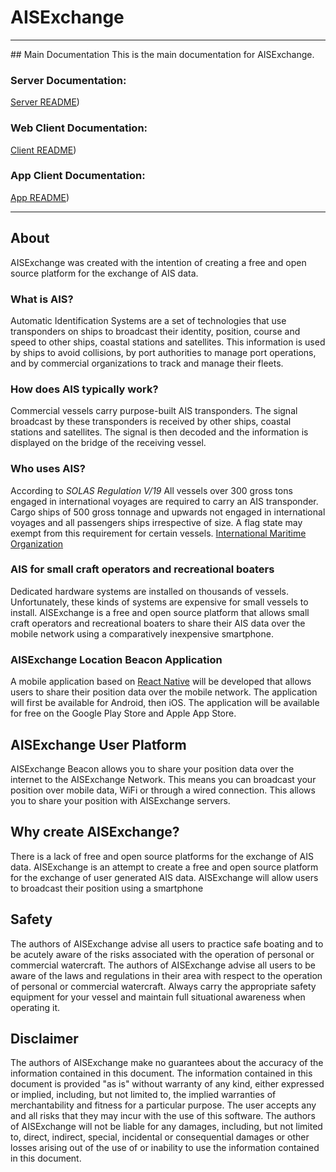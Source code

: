 # AISExchange
<hr>
## Main Documentation
This is the main documentation for AISExchange.

### Server Documentation:
[Server README](https://github.com/LiamOsler/AISExchange/tree/master/server))

### Web Client Documentation:
[Client README](https://github.com/LiamOsler/AISExchange/tree/master/client))

### App Client Documentation:
[App README](https://github.com/LiamOsler/AISExchange/tree/master/app))


<hr>

## About 
AISExchange was created with the intention of creating a free and open source platform for the exchange of AIS data.

### What is AIS?
Automatic Identification Systems are a set of technologies that use transponders on ships to broadcast their identity, position, course and speed to other ships, coastal stations and satellites. This information is used by ships to avoid collisions, by port authorities to manage port operations, and by commercial organizations to track and manage their fleets.

### How does AIS typically work?
Commercial vessels carry purpose-built AIS transponders. The signal broadcast by these transponders is received by other ships, coastal stations and satellites. The signal is then decoded and the information is displayed on the bridge of the receiving vessel.

### Who uses AIS?
According to *SOLAS Regulation V/19* All vessels over 300 gross tons engaged in international voyages are required to carry an AIS transponder. Cargo ships of 500 gross tonnage and upwards not engaged in international voyages and all passengers ships irrespective of size. A flag state may exempt from this requirement for certain vessels.  [International Maritime Organization](https://www.imo.org/en/OurWork/Safety/Pages/AIS.aspx#:~:text=The%20regulation%20requires%20AIS%20to,passenger%20ships%20irrespective%20of%20size.)


### AIS for small craft operators and recreational boaters
Dedicated hardware systems are installed on thousands of vessels. Unfortunately, these kinds of systems are expensive for small vessels to install. AISExchange is a free and open source platform that allows small craft operators and recreational boaters to share their AIS data over the mobile network using a comparatively inexpensive smartphone.

### AISExchange Location Beacon Application
A mobile application based on [React Native](https://reactnative.dev/) will be developed that allows users to share their position data over the mobile network. The application will first be available for Android, then iOS. The application will be available for free on the Google Play Store and Apple App Store.

## AISExchange User Platform
AISExchange Beacon allows you to share your position data over the internet to the AISExchange Network. This means you can broadcast your position over mobile data, WiFi or through a wired connection. This allows you to share your position  with AISExchange servers.

## Why create AISExchange?
There is a lack of free and open source platforms for the exchange of AIS data. AISExchange is an attempt to create a free and open source platform for the exchange of user generated AIS data. AISExchange will allow users to broadcast their position using a smartphone

## Safety
The authors of AISExchange advise all users to practice safe boating and to be acutely aware of the risks associated with the operation of personal or commercial watercraft. The authors of AISExchange advise all users to be aware of the laws and regulations in their area with respect to the operation of personal or commercial watercraft. Always carry the appropriate safety equipment for your vessel and maintain full situational awareness when operating it.

## Disclaimer
The authors of AISExchange make no guarantees about the accuracy of the information contained in this document. The information contained in this document is provided "as is" without warranty of any kind, either expressed or implied, including, but not limited to, the implied warranties of merchantability and fitness for a particular purpose. The user accepts any and all risks that they may incur with the use of this software. The authors of AISExchange will not be liable for any damages, including, but not limited to, direct, indirect, special, incidental or consequential damages or other losses arising out of the use of or inability to use the information contained in this document.

